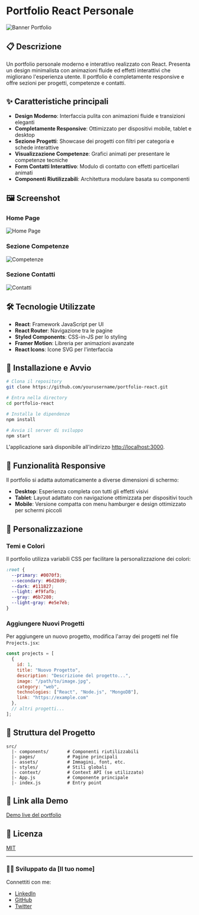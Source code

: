 # Portfolio React Personale

![Banner Portfolio](https://via.placeholder.com/1200x400/0070f3/FFFFFF?text=Portfolio+React+Interattivo)

## 📋 Descrizione

Un portfolio personale moderno e interattivo realizzato con React. Presenta un design minimalista con animazioni fluide ed effetti interattivi che migliorano l'esperienza utente. Il portfolio è completamente responsive e offre sezioni per progetti, competenze e contatti.

## ✨ Caratteristiche principali

- **Design Moderno**: Interfaccia pulita con animazioni fluide e transizioni eleganti
- **Completamente Responsive**: Ottimizzato per dispositivi mobile, tablet e desktop
- **Sezione Progetti**: Showcase dei progetti con filtri per categoria e schede interattive
- **Visualizzazione Competenze**: Grafici animati per presentare le competenze tecniche
- **Form Contatti Interattivo**: Modulo di contatto con effetti particellari animati
- **Componenti Riutilizzabili**: Architettura modulare basata su componenti

## 🖼️ Screenshot

### Home Page
![Home Page](https://i.gyazo.com/7583496e384c75cbdc92155834ac3a0e.png)

### Sezione Competenze
![Competenze](https://drive.google.com/file/d/1jeG0TWNJqwoaAzFsTLVCYYBWhj9GaUPz/view?usp=sharing)

### Sezione Contatti
![Contatti](https://i.gyazo.com/6f656df24164180ffc9fd79a7a04053b.png)

## 🛠️ Tecnologie Utilizzate

- **React**: Framework JavaScript per UI
- **React Router**: Navigazione tra le pagine
- **Styled Components**: CSS-in-JS per lo styling
- **Framer Motion**: Libreria per animazioni avanzate
- **React Icons**: Icone SVG per l'interfaccia

## 🚀 Installazione e Avvio

```bash
# Clona il repository
git clone https://github.com/yourusername/portfolio-react.git

# Entra nella directory
cd portfolio-react

# Installa le dipendenze
npm install

# Avvia il server di sviluppo
npm start
```

L'applicazione sarà disponibile all'indirizzo [http://localhost:3000](http://localhost:3000).

## 📱 Funzionalità Responsive

Il portfolio si adatta automaticamente a diverse dimensioni di schermo:

- **Desktop**: Esperienza completa con tutti gli effetti visivi
- **Tablet**: Layout adattato con navigazione ottimizzata per dispositivi touch
- **Mobile**: Versione compatta con menu hamburger e design ottimizzato per schermi piccoli

## 🎨 Personalizzazione

### Temi e Colori
Il portfolio utilizza variabili CSS per facilitare la personalizzazione dei colori:

```css
:root {
  --primary: #0070f3;
  --secondary: #6d28d9;
  --dark: #111827;
  --light: #f9fafb;
  --gray: #6b7280;
  --light-gray: #e5e7eb;
}
```

### Aggiungere Nuovi Progetti
Per aggiungere un nuovo progetto, modifica l'array dei progetti nel file `Projects.jsx`:

```jsx
const projects = [
  {
    id: 1,
    title: "Nuovo Progetto",
    description: "Descrizione del progetto...",
    image: "/path/to/image.jpg",
    category: "web",
    technologies: ["React", "Node.js", "MongoDB"],
    link: "https://example.com"
  },
  // altri progetti...
];
```

## 📝 Struttura del Progetto

```
src/
  |- components/       # Componenti riutilizzabili
  |- pages/            # Pagine principali
  |- assets/           # Immagini, font, etc.
  |- styles/           # Stili globali
  |- context/          # Context API (se utilizzato)
  |- App.js            # Componente principale
  |- index.js          # Entry point
```

## 🔗 Link alla Demo

[Demo live del portfolio](https://your-portfolio-url.com)

## 📄 Licenza

[MIT](LICENSE)

---

### 👨‍💻 Sviluppato da [Il tuo nome]

Connettiti con me:
- [LinkedIn](https://linkedin.com/in/yourusername)
- [GitHub](https://github.com/yourusername)
- [Twitter](https://twitter.com/yourusername)
